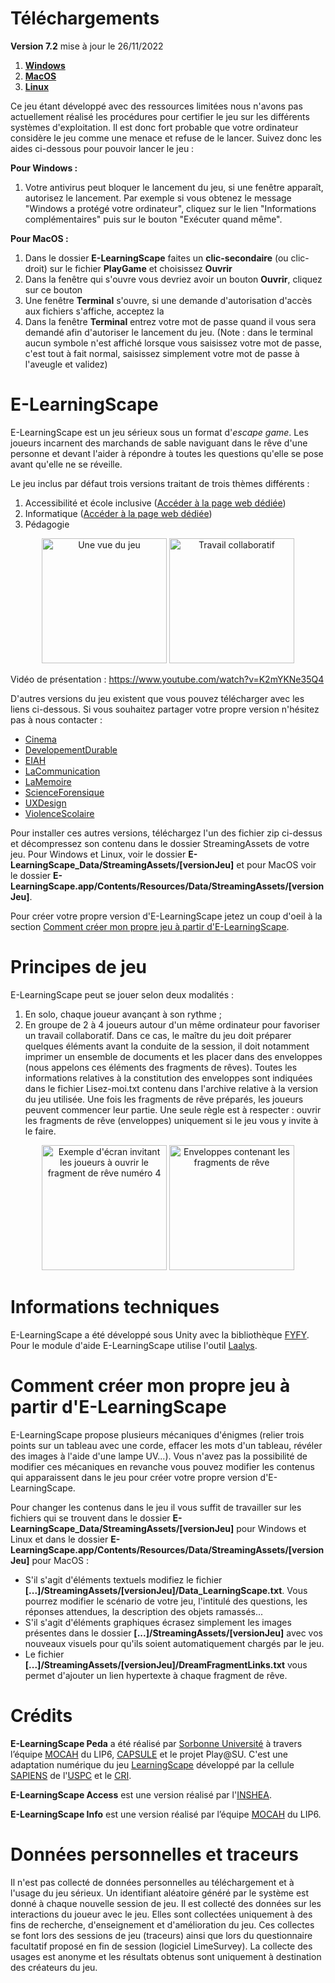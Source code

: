 # Téléchargements
**Version 7.2** mise à jour le 26/11/2022

1. [**Windows**](https://github.com/Mocahteam/E-LearningScape/releases/download/v7.2/E-LearningScape_Windows.zip)
2. [**MacOS**](https://github.com/Mocahteam/E-LearningScape/releases/download/v7.2/E-LearningScape_MacOS.zip)
3. [**Linux**](https://github.com/Mocahteam/E-LearningScape/releases/download/v7.2/E-LearningScape_Linux.zip)

Ce jeu étant développé avec des ressources limitées nous n'avons pas actuellement réalisé les procédures pour certifier le jeu sur les différents systèmes d'exploitation. Il est donc fort probable que votre ordinateur considère le jeu comme une menace et refuse de le lancer. Suivez donc les aides ci-dessous pour pouvoir lancer le jeu :

**Pour Windows :**
1. Votre antivirus peut bloquer le lancement du jeu, si une fenêtre apparaît, autorisez le lancement. Par exemple si vous obtenez le message "Windows a protégé votre ordinateur", cliquez sur le lien "Informations complémentaires" puis sur le bouton "Exécuter quand même".

**Pour MacOS :**
   1. Dans le dossier **E-LearningScape** faites un **clic-secondaire** (ou clic-droit) sur le fichier **PlayGame** et choisissez **Ouvrir**
   2. Dans la fenêtre qui s'ouvre vous devriez avoir un bouton **Ouvrir**, cliquez sur ce bouton
   3. Une fenêtre **Terminal** s'ouvre, si une demande d'autorisation d'accès aux fichiers s'affiche, acceptez la
   4. Dans la fenêtre **Terminal** entrez votre mot de passe quand il vous sera demandé afin d'autoriser le lancement du jeu. (Note : dans le terminal aucun symbole n'est affiché lorsque vous saisissez votre mot de passe, c'est tout à fait normal, saisissez simplement votre mot de passe à l'aveugle et validez)

# E-LearningScape
E-LearningScape est un jeu sérieux sous un format d'*escape game*. Les joueurs incarnent des marchands de sable naviguant dans le rêve d'une personne et devant l'aider à répondre à toutes les questions qu'elle se pose avant qu'elle ne se réveille. 

Le jeu inclus par défaut trois versions traitant de trois thèmes différents :
   1. Accessibilité et école inclusive ([Accéder à la page web dédiée](https://www.inshea.fr/fr/content/serious-games-de-lorna))
   2. Informatique ([Accéder à la page web dédiée](https://webia.lip6.fr/~muratetm/elearningscape/))
   3. Pédagogie

<p align="center"><img src="docs/CaptureLearningScape.PNG" alt="Une vue du jeu" height="200"/> <img src="docs/collaboratif.jpg" alt="Travail collaboratif" height="200"/></p>
   
Vidéo de présentation : https://www.youtube.com/watch?v=K2mYKNe35Q4

D'autres versions du jeu existent que vous pouvez télécharger avec les liens ci-dessous. Si vous souhaitez partager votre propre version n'hésitez pas à nous contacter :
   - [Cinema](https://webia.lip6.fr/~muratetm/elearningscape/Mods/Cinema.zip)
   - [DevelopementDurable](https://webia.lip6.fr/~muratetm/elearningscape/Mods/DevelopementDurable.zip)
   - [EIAH](https://webia.lip6.fr/~muratetm/elearningscape/Mods/EIAH.zip)
   - [LaCommunication](https://webia.lip6.fr/~muratetm/elearningscape/Mods/LaCommunication.zip)
   - [LaMemoire](https://webia.lip6.fr/~muratetm/elearningscape/Mods/LaMemoire.zip)
   - [ScienceForensique](https://webia.lip6.fr/~muratetm/elearningscape/Mods/ScienceForensique.zip)
   - [UXDesign](https://webia.lip6.fr/~muratetm/elearningscape/Mods/UXDesign.zip)
   - [ViolenceScolaire](https://webia.lip6.fr/~muratetm/elearningscape/Mods/ViolenceScolaire.zip)

Pour installer ces autres versions, téléchargez l'un des fichier zip ci-dessus et décompressez son contenu dans le dossier StreamingAssets de votre jeu. Pour Windows et Linux, voir le dossier **E-LearningScape_Data/StreamingAssets/[versionJeu]** et pour MacOS voir le dossier **E-LearningScape.app/Contents/Resources/Data/StreamingAssets/[versionJeu]**.

Pour créer votre propre version d'E-LearningScape jetez un coup d'oeil à la section [Comment créer mon propre jeu à partir d'E-LearningScape](#comment-créer-mon-propre-jeu-à-partir-de-learningscape).

# Principes de jeu
E-LearningScape peut se jouer selon deux modalités :
1. En solo, chaque joueur avançant à son rythme ;
2. En groupe de 2 à 4 joueurs autour d'un même ordinateur pour favoriser un travail collaboratif. Dans ce cas, le maître du jeu doit préparer quelques éléments avant la conduite de la session, il doit notamment imprimer un ensemble de documents et les placer dans des enveloppes (nous appelons ces éléments des fragments de rêves). Toutes les informations relatives à la constitution des enveloppes sont indiquées dans le fichier Lisez-moi.txt contenu dans l'archive relative à la version du jeu utilisée. Une fois les fragments de rêve préparés, les joueurs peuvent commencer leur partie. Une seule règle est à respecter : ouvrir les fragments de rêve (enveloppes) uniquement si le jeu vous y invite à le faire. 

<p align="center"><img src="docs/ouvrirFragment.png" alt="Exemple d'écran invitant les joueurs à ouvrir le fragment de rêve numéro 4" height="200"/> <img src="docs/enveloppes.jpg" alt="Enveloppes contenant les fragments de rêve" height="200"/></p>

# Informations techniques
E-LearningScape a été développé sous Unity avec la bibliothèque [FYFY](https://github.com/Mocahteam/FYFY). Pour le module d'aide E-LearningScape utilise l'outil [Laalys](https://github.com/Mocahteam/Laalys).

# Comment créer mon propre jeu à partir d'E-LearningScape
E-LearningScape propose plusieurs mécaniques d'énigmes (relier trois points sur un tableau avec une corde, effacer les mots d'un tableau, révéler des images à l'aide d'une lampe UV...). Vous n'avez pas la possibilité de modifier ces mécaniques en revanche vous pouvez modifier les contenus qui apparaissent dans le jeu pour créer votre propre version d'E-LearningScape.

Pour changer les contenus dans le jeu il vous suffit de travailler sur les fichiers qui se trouvent dans le dossier **E-LearningScape_Data/StreamingAssets/[versionJeu]** pour Windows et Linux et dans le dossier **E-LearningScape.app/Contents/Resources/Data/StreamingAssets/[versionJeu]** pour MacOS :
- S'il s'agit d'éléments textuels modifiez le fichier **[...]/StreamingAssets/[versionJeu]/Data_LearningScape.txt**. Vous pourrez modifier le scénario de votre jeu, l'intitulé des questions, les réponses attendues, la description des objets ramassés...
- S'il s'agit d'éléments graphiques écrasez simplement les images présentes dans le dossier **[...]/StreamingAssets/[versionJeu]** avec vos nouveaux visuels pour qu'ils soient automatiquement chargés par le jeu.
- Le fichier **[...]/StreamingAssets/[versionJeu]/DreamFragmentLinks.txt** vous permet d'ajouter un lien hypertexte à chaque fragment de rêve.


# Crédits
**E-LearningScape Peda** a été réalisé par [Sorbonne Université](http://www.sorbonne-universite.fr/) à travers l’équipe [MOCAH](https://www.lip6.fr/recherche/team.php?acronyme=MOCAH) du LIP6, [CAPSULE](http://capsule.sorbonne-universite.fr/) et le projet Play@SU. C'est une adaptation numérique du jeu [LearningScape](https://sapiens-uspc.com/learningscape-2/) développé par la cellule [SAPIENS](https://sapiens-uspc.com/) de l'[USPC](http://www.sorbonne-paris-cite.fr/) et le [CRI](https://cri-paris.org/).

**E-LearningScape Access** est une version réalisé par l'[INSHEA](https://www.inshea.fr/).

**E-LearningScape Info** est une version réalisé par l’équipe [MOCAH](https://www.lip6.fr/recherche/team.php?acronyme=MOCAH) du LIP6.

# Données personnelles et traceurs
Il n'est pas collecté de données personnelles au téléchargement et à l'usage du jeu sérieux. Un identifiant aléatoire généré par le système est donné à chaque nouvelle session de jeu. Il est collecté des données sur les interactions du joueur avec le jeu. Elles sont collectées uniquement à des fins de recherche, d'enseignement et d'amélioration du jeu. Ces collectes se font lors des sessions de jeu (traceurs) ainsi que lors du questionnaire facultatif proposé en fin de session (logiciel LimeSurvey). La collecte des usages est anonyme et les résultats obtenus sont uniquement à destination des créateurs du jeu.
